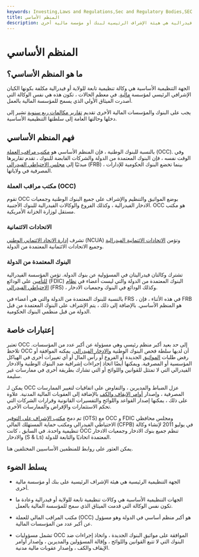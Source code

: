 ```yaml
---
keywords: Investing,Laws and Regulations,Sec and Regulatory Bodies,SEC
title: المنظم الأساسي
description: الجهة التنظيمية الرئيسية هي وكالة تنظيمية تابعة للولاية أو فيدرالية هي هيئة الإشراف الرئيسية لبنك أو مؤسسة مالية أخرى.
---
```


# المنظم الأساسي
## ما هو المنظم الأساسي؟

الجهة التنظيمية الأساسية هي وكالة تنظيمية تابعة للولاية أو فيدرالية مكلفة بكونها الكيان الإشرافي الرئيسي لمؤسسة [مالية](/financialinstitution). في معظم الحالات ، تكون هذه هي نفس الوكالة التي أصدرت الميثاق الأولي الذي يسمح للمؤسسة المالية بالعمل.

يجب على البنوك والمؤسسات المالية الأخرى تقديم [تقارير مكالمات ربع سنوية](/callreport) تشير إلى دخلها وحالتها العامة إلى سلطتها التنظيمية الأساسية.

## فهم المنظم الأساسي

بالنسبة للبنوك الوطنية ، فإن المنظم الأساسي هو [مكتب مراقب العملة](/office-comptroller-currency-occ) (OCC). وفي الوقت نفسه ، فإن البنوك المعتمدة من الدولة والشركات القابضة للبنوك ، تقدم تقاريرها مبدئيًا إلى [مجلس الاحتياطي الفيدرالي](/frb) (FRB) ، بينما تخضع البنوك الحكومية للإدارات المصرفية في ولاياتها.

### مكتب مراقب العملة (OCC)

تقوم OCC بوضع المواثيق والتنظيم والإشراف على جميع البنوك الوطنية وجمعيات الادخار الفيدرالية ، وكذلك الفروع والوكالات الفيدرالية للبنوك الأجنبية. OCC هو مكتب مستقل لوزارة الخزانة الأمريكية.

### الاتحادات الائتمانية

تشرف [إدارة الاتحاد الائتماني الوطني](/ncua) (NCUA) وتؤمن [الاتحادات الائتمانية الفيدرالية](/creditunion) وجميع الاتحادات الائتمانية المعتمدة من الدولة.

### البنوك المعتمدة من الدولة

تشترك وكالتان فيدراليتان في المسؤولية عن بنوك الدولة. تؤمن المؤسسة الفيدرالية [للتأمين](/fdic) على الودائع (FDIC) البنوك المعتمدة من الدولة والتي ليست أعضاء في [نظام الاحتياطي الفيدرالي](/federalreservebank) (FRS) ، وكذلك الودائع في البنوك وجمعيات الادخار.

بالنسبة للبنوك المعتمدة من الدولة والتي هي أعضاء في FRS ، في هذه الأثناء ، فإن FRB هو المنظم الأساسي. بالإضافة إلى ذلك ، يتم الإشراف على البنوك المعتمدة من قبل الدولة من قبل منظمي البنوك الحكومية.

## إعتبارات خاصة

تعتبر OCC إلى حد بعيد أكبر منظم رئيسي وهي مسؤولة عن أكبر عدد من المؤسسات. تلاحظ OCC أن لديها سلطة فحص البنوك الوطنية [والادخار الفيدرالي](/thrift). يمكنه الموافقة أو رفض طلبات [المواثيق](/corporatecharter) الجديدة أو الفروع أو رأس المال أو أي تغييرات أخرى في الهياكل المؤسسية أو المصرفية. ويمكنها أيضًا اتخاذ إجراءات إشرافية ضد البنوك الوطنية والادخار الفيدرالي التي لا تمتثل للقوانين واللوائح أو التي تشارك بطريقة أخرى في ممارسات غير سليمة.

يمكن لـ OCC عزل الضباط والمديرين ، والتفاوض على اتفاقيات لتغيير الممارسات المصرفية ، وإصدار [أوامر الإيقاف والكف](/cease-and-desist) بالإضافة إلى العقوبات المالية المدنية. علاوة على ذلك ، يمكنها إصدار القواعد واللوائح والتفسيرات القانونية وقرارات الشركات التي تحكم الاستثمارات والإقراض والممارسات الأخرى.

تم دمج [مكتب الإشراف على التوفير](/ots) (OTS) مع OCC و FDIC ومجلس محافظي الاحتياطي الفيدرالي ومكتب حماية المستهلك المالي (CFPB) في يوليو 2011 لإنشاء وكالة تنظيمية واحدة. في السابق ، كانت OCC تنظم جميع بنوك الادخار وجمعيات الادخار والادخار (S & Ls) المعتمدة اتحاديًا والتابعة للدولة.

يمكن العثور على روابط للمنظمين الأساسيين المختلفين هنا.

## يسلط الضوء

- الجهة التنظيمية الرئيسية هي هيئة الإشراف الرئيسية على بنك أو مؤسسة مالية أخرى.

- الجهات التنظيمية الأساسية هي وكالات تنظيمية تابعة للولاية أو فيدرالية وعادة ما تكون نفس الوكالة التي قدمت الميثاق الذي سمح للمؤسسة المالية بالعمل.

- مكتب المراقب المالي للعملة (OCC) هو أكبر منظم أساسي في الدولة وهو مسؤول عن أكبر عدد من المؤسسات المالية.

- تشمل مسؤوليات OCC الموافقة على مواثيق البنوك الجديدة ، واتخاذ إجراءات ضد البنوك التي لا تتبع القوانين واللوائح ، وإقالة المسؤولين والمديرين ، وإصدار أوامر الإيقاف والكف ، وإصدار عقوبات مالية مدنية.

